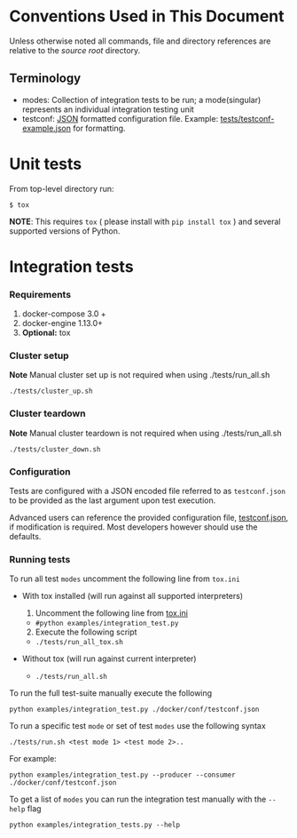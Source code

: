 # Conventions Used in This Document
Unless otherwise noted all commands, file and directory references are relative to the *source root* directory.

## Terminology
 - modes: Collection of integration tests to be run; a mode(singular) represents an individual integration testing unit
 - testconf: [JSON](https://tools.ietf.org/html/rfc8259) formatted configuration file.
        Example: [tests/testconf-example.json](./tests/testconf-example.json) for formatting.

Unit tests
==========
From top-level directory run:

    $ tox

**NOTE**: This requires `tox` ( please install with `pip install tox` ) and several supported versions of Python.

Integration tests
=================

### Requirements
 1. docker-compose 3.0 +
 2. docker-engine 1.13.0+
 3. **Optional:** tox

### Cluster setup
**Note** Manual cluster set up is not required when using ./tests/run_all.sh

    ./tests/cluster_up.sh

### Cluster teardown
**Note** Manual cluster teardown is not required when using ./tests/run_all.sh

    ./tests/cluster_down.sh

### Configuration
Tests are configured with a JSON encoded file referred to as `testconf.json` to be provided as the last argument upon test execution.

Advanced users can reference the provided configuration file, [testconf.json](integration/testconf.json), if modification is required.
Most developers however should use the defaults.

### Running tests
To run all test `modes` uncomment the following line from `tox.ini`

- With tox installed (will run against all supported interpreters)
  1. Uncomment the following line from [tox.ini](../tox.ini)
    - ```#python examples/integration_test.py```
  2. Execute the following script
    - ```./tests/run_all_tox.sh```

- Without tox (will run against current interpreter)
  - ```./tests/run_all.sh```

To run the full test-suite manually execute the following

    python examples/integration_test.py ./docker/conf/testconf.json

To run a specific test `mode` or set of test `modes` use the following syntax

    ./tests/run.sh <test mode 1> <test mode 2>..

For example:

    python examples/integration_test.py --producer --consumer ./docker/conf/testconf.json

To get a list of `modes` you can run the integration test manually with the `--help` flag

    python examples/integration_tests.py --help
